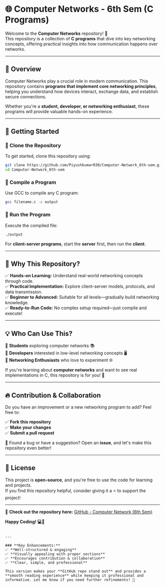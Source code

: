 
# 🌐 Computer Networks - 6th Sem (C Programs)

Welcome to the **Computer Networks** repository! 🚀  
This repository is a collection of **C programs** that dive into key networking concepts, offering practical insights into how communication happens over networks.

---

## 📌 Overview  

Computer Networks play a crucial role in modern communication. This repository contains **programs that implement core networking principles**, helping you understand how devices interact, exchange data, and establish secure connections.

Whether you're a **student, developer, or networking enthusiast**, these programs will provide valuable hands-on experience.

---

## 🚀 Getting Started  

### 🔹 Clone the Repository  
To get started, clone this repository using:  
```bash
git clone https://github.com/Piyushkumar030/Computer-Network_6th-sem.git
cd Computer-Network_6th-sem
```

### 🔹 Compile a Program  
Use GCC to compile any C program:  
```bash
gcc filename.c -o output
```

### 🔹 Run the Program  
Execute the compiled file:  
```bash
./output
```

For **client-server programs**, start the **server** first, then run the **client**.

---

## 🎯 Why This Repository?  

✅ **Hands-on Learning:** Understand real-world networking concepts through code.  
✅ **Practical Implementation:** Explore client-server models, protocols, and data transmission.  
✅ **Beginner to Advanced:** Suitable for all levels—gradually build networking knowledge.  
✅ **Ready-to-Run Code:** No complex setup required—just compile and execute!  

---

## 💡 Who Can Use This?  

📌 **Students** exploring computer networks 📚  
📌 **Developers** interested in low-level networking concepts 🖥️  
📌 **Networking Enthusiasts** who love to experiment 🌐  

If you're learning about **computer networks** and want to see real implementations in C, this repository is for you! 🚀  

---

## 🔥 Contribution & Collaboration  

Do you have an improvement or a new networking program to add? Feel free to:  

✅ **Fork this repository**  
✅ **Make your changes**  
✅ **Submit a pull request**  

📢 Found a bug or have a suggestion? Open an **issue**, and let's make this repository even better!  

---

## 📜 License  

This project is **open-source**, and you're free to use the code for learning and projects.  
If you find this repository helpful, consider giving it a ⭐ to support the project!  

---

🔗 **Check out the repository here:** [GitHub - Computer Network (6th Sem)](https://github.com/Piyushkumar030/Computer-Network_6th-sem)  

**Happy Coding! 💻🚀**  
```

---

### **Key Enhancements:**
✅ **Well-structured & engaging**  
✅ **Visually appealing with proper sections**  
✅ **Encourages contribution & collaboration**  
✅ **Clear, simple, and professional**  

This version makes your **GitHub repo stand out** and provides a **smooth reading experience** while keeping it professional and informative. Let me know if you need further refinements! 🚀
